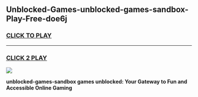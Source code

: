 
## Unblocked-Games-unblocked-games-sandbox-Play-Free-doe6j
<h3>
<a href="https://premium76.site?title=unblocked-games-sandbox&ref=15A">CLICK TO PLAY</a></h3>
<hr>

<h3>
<a href="https://premium76.site?title=unblocked-games-sandbox&ref=15A">CLICK 2 PLAY</a>
  
</h3>

<a href="https://premium76.site?title=unblocked-games-sandbox&ref=15A"><img src="https://clearcache.store/games.png"></a>


**unblocked-games-sandbox games unblocked: Your Gateway to Fun and Accessible Online Gaming**
